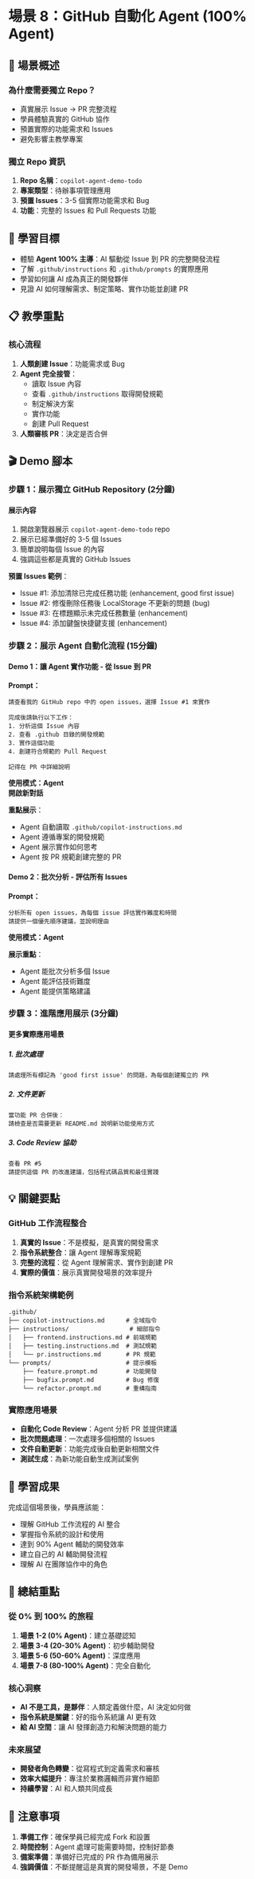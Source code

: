 # 場景 8：GitHub 自動化 Agent (100% Agent)

## 🎯 場景概述

### 為什麼需要獨立 Repo？
- 真實展示 Issue → PR 完整流程
- 學員體驗真實的 GitHub 協作
- 預置實際的功能需求和 Issues
- 避免影響主教學專案

### 獨立 Repo 資訊
1. **Repo 名稱**：`copilot-agent-demo-todo`
2. **專案類型**：待辦事項管理應用
3. **預置 Issues**：3-5 個實際功能需求和 Bug
4. **功能**：完整的 Issues 和 Pull Requests 功能

## 🚀 學習目標
- 體驗 **Agent 100% 主導**：AI 驅動從 Issue 到 PR 的完整開發流程
- 了解 `.github/instructions` 和 `.github/prompts` 的實際應用
- 學習如何讓 AI 成為真正的開發夥伴
- 見證 AI 如何理解需求、制定策略、實作功能並創建 PR

## 📋 教學重點

### 核心流程
1. **人類創建 Issue**：功能需求或 Bug
2. **Agent 完全接管**：
   - 讀取 Issue 內容
   - 查看 `.github/instructions` 取得開發規範
   - 制定解決方案
   - 實作功能
   - 創建 Pull Request
3. **人類審核 PR**：決定是否合併

## 🎬 Demo 腳本

### 步驟 1：展示獨立 GitHub Repository (2分鐘)

#### 展示內容
1. 開啟瀏覽器展示 `copilot-agent-demo-todo` repo
2. 展示已經準備好的 3-5 個 Issues
3. 簡單說明每個 Issue 的內容
4. 強調這些都是真實的 GitHub Issues

**預置 Issues 範例**：
- Issue #1: 添加清除已完成任務功能 (enhancement, good first issue)
- Issue #2: 修復刪除任務後 LocalStorage 不更新的問題 (bug)  
- Issue #3: 在標題顯示未完成任務數量 (enhancement)
- Issue #4: 添加鍵盤快捷鍵支援 (enhancement)

### 步驟 2：展示 Agent 自動化流程 (15分鐘)

#### Demo 1：讓 Agent 實作功能 - 從 Issue 到 PR

**Prompt：**
```
請查看我的 GitHub repo 中的 open issues，選擇 Issue #1 來實作

完成後請執行以下工作：
1. 分析這個 Issue 內容
2. 查看 .github 目錄的開發規範
3. 實作這個功能
4. 創建符合規範的 Pull Request

記得在 PR 中詳細說明
```

**使用模式：Agent**  
**開啟新對話**

**重點展示**：
- Agent 自動讀取 `.github/copilot-instructions.md`
- Agent 遵循專案的開發規範
- Agent 展示實作如何思考
- Agent 按 PR 規範創建完整的 PR

#### Demo 2：批次分析 - 評估所有 Issues

**Prompt：**
```
分析所有 open issues，為每個 issue 評估實作難度和時間
請提供一個優先順序建議，並說明理由
```

**使用模式：Agent**

**展示重點**：
- Agent 能批次分析多個 Issue
- Agent 能評估技術難度
- Agent 能提供策略建議

### 步驟 3：進階應用展示 (3分鐘)

#### 更多實際應用場景

##### 1. 批次處理
```
請處理所有標記為 'good first issue' 的問題，為每個創建獨立的 PR
```

##### 2. 文件更新
```
當功能 PR 合併後：
請檢查是否需要更新 README.md 說明新功能使用方式
```

##### 3. Code Review 協助
```
查看 PR #5
請提供這個 PR 的改進建議，包括程式碼品質和最佳實踐
```

## 💡 關鍵要點

### GitHub 工作流程整合
1. **真實的 Issue**：不是模擬，是真實的開發需求
2. **指令系統整合**：讓 Agent 理解專案規範
3. **完整的流程**：從 Agent 理解需求、實作到創建 PR
4. **實際的價值**：展示真實開發場景的效率提升

### 指令系統架構範例
```
.github/
├── copilot-instructions.md      # 全域指令
├── instructions/                 # 細部指令
│   ├── frontend.instructions.md # 前端規範
│   ├── testing.instructions.md  # 測試規範
│   └── pr.instructions.md       # PR 規範
└── prompts/                     # 提示模板
    ├── feature.prompt.md        # 功能開發
    ├── bugfix.prompt.md         # Bug 修復
    └── refactor.prompt.md       # 重構指南
```

### 實際應用場景
- **自動化 Code Review**：Agent 分析 PR 並提供建議
- **批次問題處理**：一次處理多個相關的 Issues
- **文件自動更新**：功能完成後自動更新相關文件
- **測試生成**：為新功能自動生成測試案例

## 🎯 學習成果

完成這個場景後，學員應該能：
- 理解 GitHub 工作流程的 AI 整合
- 掌握指令系統的設計和使用
- 達到 90% Agent 輔助的開發效率
- 建立自己的 AI 輔助開發流程
- 理解 AI 在團隊協作中的角色

## 📝 總結重點

### 從 0% 到 100% 的旅程
1. **場景 1-2 (0% Agent)**：建立基礎認知
2. **場景 3-4 (20-30% Agent)**：初步輔助開發
3. **場景 5-6 (50-60% Agent)**：深度應用
4. **場景 7-8 (80-100% Agent)**：完全自動化

### 核心洞察
- **AI 不是工具，是夥伴**：人類定義做什麼，AI 決定如何做
- **指令系統是關鍵**：好的指令系統讓 AI 更有效
- **給 AI 空間**：讓 AI 發揮創造力和解決問題的能力

### 未來展望
- **開發者角色轉變**：從寫程式到定義需求和審核
- **效率大幅提升**：專注於業務邏輯而非實作細節
- **持續學習**：AI 和人類共同成長

## 🚨 注意事項
1. **準備工作**：確保學員已經完成 Fork 和設置
2. **時間控制**：Agent 處理可能需要時間，控制好節奏
3. **備案準備**：準備好已完成的 PR 作為備用展示
4. **強調價值**：不斷提醒這是真實的開發場景，不是 Demo